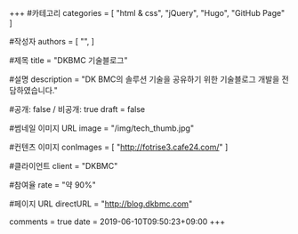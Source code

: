 +++
#카테고리
categories = [
    "html & css",
    "jQuery",
    "Hugo",
    "GitHub Page"
]

#작성자
authors = [
    "",
]

#제목
title = "DKBMC 기술블로그"

#설명
description = "DK BMC의 솔루션 기술을 공유하기 위한 기술블로그 개발을 전담하였습니다."

#공개: false / 비공개: true
draft = false

#썸네일 이미지 URL
image = "/img/tech_thumb.jpg"

#컨텐츠 이미지
conImages = [
    "http://fotrise3.cafe24.com/"
]

#클라이언트
client = "DKBMC"

#참여율
rate = "약 90%"

#페이지 URL
directURL = "http://blog.dkbmc.com"

comments = true
date = 2019-06-10T09:50:23+09:00
+++

<!-- 게시글 내용 -->